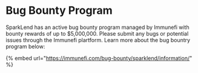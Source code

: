 # Bug Bounty Program

SparkLend has an active bug bounty program managed by Immunefi with bounty rewards of up to $5,000,000. Please submit any bugs or potential issues through the Immunefi plartform. Learn more about the bug bountry program below:

{% embed url="https://immunefi.com/bug-bounty/sparklend/information/" %}
